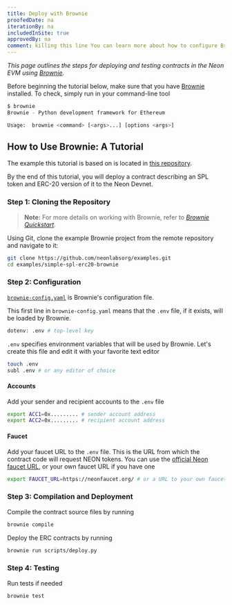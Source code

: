 ```yaml
---
title: Deploy with Brownie
proofedDate: na
iterationBy: na
includedInSite: true
approvedBy: na
comment: killing this line You can learn more about how to configure Brownie [here](/docs/developing/deploy_facilities/configure_brownie). Confused anyhow -- thought we were clearing out Brownie
---
```


*This page outlines the steps for deploying and testing contracts in the Neon EVM using [Brownie](https://eth-brownie.readthedocs.io/en/stable/).*

Before beginning the tutorial below, make sure that you have [Brownie](https://eth-brownie.readthedocs.io/en/stable/install.html) installed. To check, simply run in your command-line tool

```bash
$ brownie
Brownie - Python development framework for Ethereum

Usage:  brownie <command> [<args>...] [options <args>]
```

## How to Use Brownie: A Tutorial
The example this tutorial is based on is located in [this repository](https://github.com/neonlabsorg/examples/tree/main/simple-spl-erc20-brownie).

By the end of this tutorial, you will deploy a contract describing an SPL token and ERC-20 version of it to the Neon Devnet.

### Step 1: Cloning the Repository
> **Note:** For more details on working with Brownie, refer to *[Brownie Quickstart](https://eth-brownie.readthedocs.io/en/stable/quickstart.html)*.

Using Git, clone the example Brownie project from the remote repository and navigate to it:
```bash
git clone https://github.com/neonlabsorg/examples.git
cd examples/simple-spl-erc20-brownie
```

### Step 2: Configuration

[`brownie-config.yaml`](https://github.com/neonlabsorg/examples/blob/main/simple-spl-erc20-brownie/brownie-config.yaml) is Brownie's configuration file. 

This first line in `brownie-config.yaml` means that the `.env` file, if it exists, will be loaded by Brownie.
```bash
dotenv: .env # top-level key
```

`.env` specifies environment variables that will be used by Brownie. Let's create this file and edit it with your favorite text editor
```bash
touch .env
subl .env # or any editor of choice
```

#### Accounts
Add your sender and recipient accounts to the `.env` file 
```bash
export ACC1=0x......... # sender account address
export ACC2=0x......... # recipient account address
```

#### Faucet
Add your faucet URL to the `.env` file. This is the URL from which the contract code will request NEON tokens. You can use the [official Neon faucet URL](https://neonfaucet.org/), or your own faucet URL if you have one
```bash
export FAUCET_URL=https://neonfaucet.org/ # or a URL to your own faucet
```

### Step 3: Compilation and Deployment

Compile the contract source files by running
```bash
brownie compile
```

Deploy the ERC contracts by running
```bash
brownie run scripts/deploy.py
```

### Step 4: Testing
Run tests if needed
```bash
brownie test
```